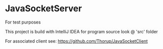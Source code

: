# JavaSocketServer
For test purposes

This project is build with IntelliJ IDEA for program source look @ 'src' folder

For associated client see: 
https://github.com/Thorup/JavaSocketClient
